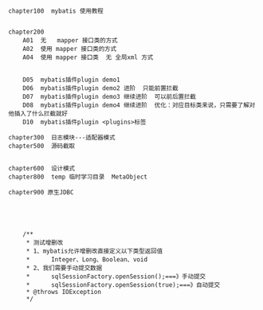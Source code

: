 # 
    chapter100  mybatis 使用教程
    
    
    chapter200
        A01  无   mapper 接口类的方式
        A02  使用 mapper 接口类的方式
        A04  使用 mapper 接口类  无 全局xml 方式
        
          
        D05  mybatis插件plugin demo1
        D06  mybatis插件plugin demo2 进阶  只能前置拦截
        D07  mybatis插件plugin demo3 继续进阶  可以前后置拦截
        D08  mybatis插件plugin demo4 继续进阶  优化：对应目标类来说，只需要了解对他插入了什么拦截就好
        D10  mybatis插件plugin <plugins>标签
    
    chapter300  日志模块---适配器模式
    chapter500  源码截取 
        
    
    chapter600  设计模式
    chapter800  temp 临时学习目录  MetaObject
    
    chapter900 原生JDBC
    

    
    
    
    	/**
    	 * 测试增删改
    	 * 1、mybatis允许增删改直接定义以下类型返回值
    	 * 		Integer、Long、Boolean、void
    	 * 2、我们需要手动提交数据
    	 * 		sqlSessionFactory.openSession();===》手动提交
    	 * 		sqlSessionFactory.openSession(true);===》自动提交
    	 * @throws IOException 
    	 */